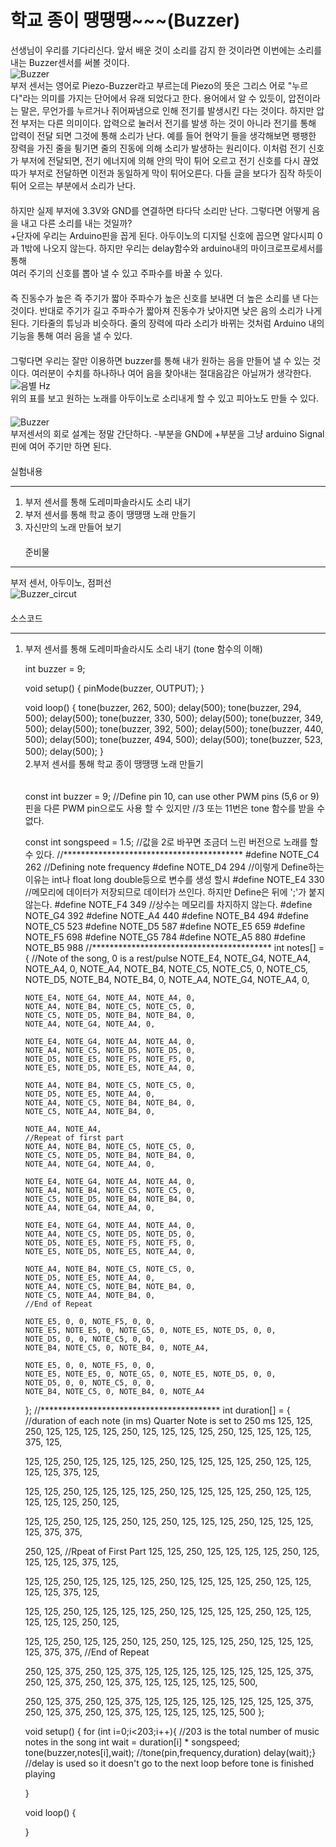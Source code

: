 # 학교 종이 땡땡땡~~~(Buzzer)
선생님이 우리를 기다리신다. 앞서 배운 것이 소리를 감지 한 것이라면 이번에는 소리를 내는 Buzzer센서를 
써볼 것이다.  
![Buzzer](img/Buzzer.jpg)  
부저 센서는 영어로 Piezo-Buzzer라고 부르는데 Piezo의 뜻은 그리스 어로 "누르다"라는 의미를 가지는 단어에서 유래
되었다고 한다. 용어에서 알 수 있듯이, 압전이라는 말은, 무언가를
누르거나 쥐어짜냄으로 인해 전기를 발생시킨 다는 것이다. 하지만 압전 부저는 
다른 의미이다. 압력으로 눌러서 전기를 발생 하는 것이 아니라 전기를 통해 압력이 전달 되면
그것에 통해 소리가 난다. 예를 들어 현악기 들을 생각해보면 팽팽한 장력을 가진 줄을 튕기면 줄의 진동에
의해 소리가 발생하는 원리이다. 이처럼 전기 신호가 부저에 전달되면, 전기 에너지에 의해 안의 막이 튀어 오르고
전기 신호를 다시 끊었따가 부저로 전달하면 이전과 동일하게 막이 튀어오른다. 다들 글을 보다가 짐작 하듯이
튀어 오르는 부분에서 소리가 난다.  
　  
하지만 실제 부저에 3.3V와 GND를 연결하면 타다닥 소리만 난다. 그렇다면 어떻게 음을 내고 다른 소리를 내는 것일까?  
+단자에 우리는 Arduino핀을 꼽게 된다. 아두이노의 디지털 신호에 꼽으면 알다시피 0과 1밖에 나오지 않는다. 하지만 우리는 delay함수와 arduino내의 마이크로프로세서를 통해  
여러 주기의 신호를 뽑아 낼 수 있고 주파수를 바꿀 수 있다.   
　  
즉 진동수가 높은 즉 주기가 짧아 주파수가 높은 신호를 보내면 더 높은 소리를 낸 다는 것이다. 반대로 주기가 길고 주파수가 짧아져 진동수가 낮아지면 
낮은 음의 소리가 나게 된다. 기타줄의 튜닝과 비슷하다. 줄의 장력에 따라 소리가 바뀌는 것처럼 Arduino 내의 기능을 통해 여러 음을 낼 수 있다.  
　  
그렇다면 우리는 잘만 이용하면 buzzer를 통해 내가 원하는 음을 만들어 낼 수 있는 것이다. 여러분이 수치를
하나하나 여어 음을 찾아내는 절대음감은 아닐꺼가 생각한다.  
![음별 Hz](img/Hz.png)  
위의 표를 보고 원하는 노래를 아두이노로 소리내게 할 수 있고 피아노도 만들 수 있다.  
　   
![Buzzer](img/Buzzer.jpg)  
부저센서의 회로 설계는 정말 간단하다. -부분을 GND에 +부분을 그냥 arduino Signal핀에 여어 주기만 하면 된다.  
　  
       실험내용  
       
***
1. 부저 센서를 통해 도레미파솔라시도 소리 내기  
2. 부저 센서를 통해 학교 종이 땡땡땡 노래 만들기  
3. 자신만의 노래 만들어 보기  
　  
준비물  

***  
부저 센서, 아두이노, 점퍼선  
![Buzzer_circut](img/buzzer_circuit.PNG)  
　  
소스코드  

***  
1. 부저 센서를 통해 도레미파솔라시도 소리 내기  (tone 함수의 이해)

  
    int buzzer = 9;
    
    
    void setup() {
    pinMode(buzzer, OUTPUT);
    }

    void loop() {
     tone(buzzer, 262, 500);
    delay(500);
     tone(buzzer, 294, 500);
    delay(500);
     tone(buzzer, 330, 500);
    delay(500);
     tone(buzzer, 349, 500);
    delay(500);
     tone(buzzer, 392, 500);
    delay(500);
     tone(buzzer, 440, 500);
     delay(500);
        tone(buzzer, 494, 500);
       delay(500);
        tone(buzzer, 523, 500);
       delay(500);
    } 
　  
2.부저 센서를 통해 학교 종이 땡땡땡 노래 만들기  
　  

    const int buzzer = 9; //Define pin 10, can use other PWM pins  (5,6 or 9)핀을 다른 PWM pin으로도 사용 할 수 있지만 
                        //3 또는 11번은 tone 함수를 받을 수 없다. 
                       
    const int songspeed = 1.5; //값을 2로 바꾸면 조금더 느린 버전으로 노래를 할 수 있다.
    //*****************************************
    #define NOTE_C4  262    //Defining note frequency
    #define NOTE_D4  294    //이렇게 Define하는 이유는 int나 float long double등으로 변수를 생성 할시
    #define NOTE_E4  330    //메모리에 데이터가 저장되므로 데이터가 쓰인다. 하지만 Define은 뒤에 ';'가 붙지 않는다.
    #define NOTE_F4  349    //상수는 메모리를 차지하지 않는다.
    #define NOTE_G4  392
    #define NOTE_A4  440
    #define NOTE_B4  494
    #define NOTE_C5  523
    #define NOTE_D5  587
    #define NOTE_E5  659
    #define NOTE_F5  698
    #define NOTE_G5  784
    #define NOTE_A5  880
    #define NOTE_B5  988
    //*****************************************
    int notes[] = {       //Note of the song, 0 is a rest/pulse
       NOTE_E4, NOTE_G4, NOTE_A4, NOTE_A4, 0, 
       NOTE_A4, NOTE_B4, NOTE_C5, NOTE_C5, 0, 
       NOTE_C5, NOTE_D5, NOTE_B4, NOTE_B4, 0,
       NOTE_A4, NOTE_G4, NOTE_A4, 0,
       
       NOTE_E4, NOTE_G4, NOTE_A4, NOTE_A4, 0, 
       NOTE_A4, NOTE_B4, NOTE_C5, NOTE_C5, 0, 
       NOTE_C5, NOTE_D5, NOTE_B4, NOTE_B4, 0,
       NOTE_A4, NOTE_G4, NOTE_A4, 0,
       
       NOTE_E4, NOTE_G4, NOTE_A4, NOTE_A4, 0, 
       NOTE_A4, NOTE_C5, NOTE_D5, NOTE_D5, 0, 
       NOTE_D5, NOTE_E5, NOTE_F5, NOTE_F5, 0,
       NOTE_E5, NOTE_D5, NOTE_E5, NOTE_A4, 0,
       
       NOTE_A4, NOTE_B4, NOTE_C5, NOTE_C5, 0, 
       NOTE_D5, NOTE_E5, NOTE_A4, 0, 
       NOTE_A4, NOTE_C5, NOTE_B4, NOTE_B4, 0,
       NOTE_C5, NOTE_A4, NOTE_B4, 0,
    
       NOTE_A4, NOTE_A4, 
       //Repeat of first part
       NOTE_A4, NOTE_B4, NOTE_C5, NOTE_C5, 0, 
       NOTE_C5, NOTE_D5, NOTE_B4, NOTE_B4, 0,
       NOTE_A4, NOTE_G4, NOTE_A4, 0,
    
       NOTE_E4, NOTE_G4, NOTE_A4, NOTE_A4, 0, 
       NOTE_A4, NOTE_B4, NOTE_C5, NOTE_C5, 0, 
       NOTE_C5, NOTE_D5, NOTE_B4, NOTE_B4, 0,
       NOTE_A4, NOTE_G4, NOTE_A4, 0,
       
       NOTE_E4, NOTE_G4, NOTE_A4, NOTE_A4, 0, 
       NOTE_A4, NOTE_C5, NOTE_D5, NOTE_D5, 0, 
       NOTE_D5, NOTE_E5, NOTE_F5, NOTE_F5, 0,
       NOTE_E5, NOTE_D5, NOTE_E5, NOTE_A4, 0,
       
       NOTE_A4, NOTE_B4, NOTE_C5, NOTE_C5, 0, 
       NOTE_D5, NOTE_E5, NOTE_A4, 0, 
       NOTE_A4, NOTE_C5, NOTE_B4, NOTE_B4, 0,
       NOTE_C5, NOTE_A4, NOTE_B4, 0,
       //End of Repeat
    
       NOTE_E5, 0, 0, NOTE_F5, 0, 0,
       NOTE_E5, NOTE_E5, 0, NOTE_G5, 0, NOTE_E5, NOTE_D5, 0, 0,
       NOTE_D5, 0, 0, NOTE_C5, 0, 0,
       NOTE_B4, NOTE_C5, 0, NOTE_B4, 0, NOTE_A4,
    
       NOTE_E5, 0, 0, NOTE_F5, 0, 0,
       NOTE_E5, NOTE_E5, 0, NOTE_G5, 0, NOTE_E5, NOTE_D5, 0, 0,
       NOTE_D5, 0, 0, NOTE_C5, 0, 0,
       NOTE_B4, NOTE_C5, 0, NOTE_B4, 0, NOTE_A4
    };
    //*****************************************
    int duration[] = {         //duration of each note (in ms) Quarter Note is set to 250 ms
      125, 125, 250, 125, 125, 
      125, 125, 250, 125, 125,
      125, 125, 250, 125, 125,
      125, 125, 375, 125, 
      
      125, 125, 250, 125, 125, 
      125, 125, 250, 125, 125,
      125, 125, 250, 125, 125,
      125, 125, 375, 125, 
      
      125, 125, 250, 125, 125, 
      125, 125, 250, 125, 125,
      125, 125, 250, 125, 125,
      125, 125, 125, 250, 125,
    
      125, 125, 250, 125, 125, 
      250, 125, 250, 125, 
      125, 125, 250, 125, 125,
      125, 125, 375, 375,
    
      250, 125,
      //Rpeat of First Part
      125, 125, 250, 125, 125,
      125, 125, 250, 125, 125,
      125, 125, 375, 125, 
      
      125, 125, 250, 125, 125, 
      125, 125, 250, 125, 125,
      125, 125, 250, 125, 125,
      125, 125, 375, 125, 
      
      125, 125, 250, 125, 125, 
      125, 125, 250, 125, 125,
      125, 125, 250, 125, 125,
      125, 125, 125, 250, 125,
    
      125, 125, 250, 125, 125, 
      250, 125, 250, 125, 
      125, 125, 250, 125, 125,
      125, 125, 375, 375,
      //End of Repeat
      
      250, 125, 375, 250, 125, 375,
      125, 125, 125, 125, 125, 125, 125, 125, 375,
      250, 125, 375, 250, 125, 375,
      125, 125, 125, 125, 125, 500,
    
      250, 125, 375, 250, 125, 375,
      125, 125, 125, 125, 125, 125, 125, 125, 375,
      250, 125, 375, 250, 125, 375,
      125, 125, 125, 125, 125, 500
    };
    
    void setup() {
      for (int i=0;i<203;i++){              //203 is the total number of music notes in the song
      int wait = duration[i] * songspeed;
      tone(buzzer,notes[i],wait);          //tone(pin,frequency,duration)
      delay(wait);}                        //delay is used so it doesn't go to the next loop before tone is finished playing

    }
    
    void loop() {
    
    }
